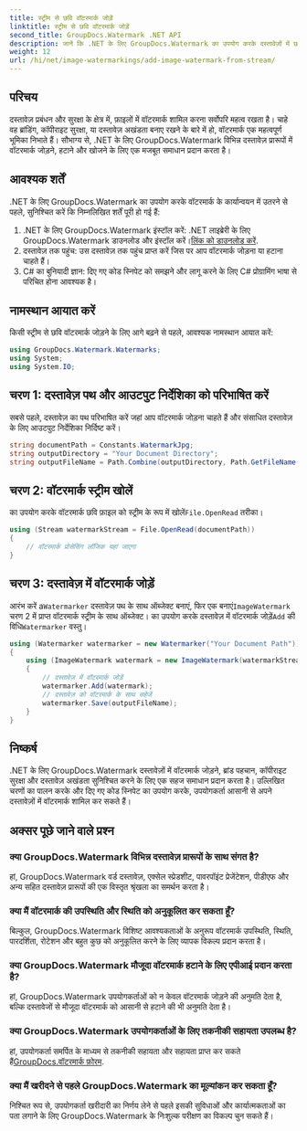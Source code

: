 ```yaml
---
title: स्ट्रीम से छवि वॉटरमार्क जोड़ें
linktitle: स्ट्रीम से छवि वॉटरमार्क जोड़ें
second_title: GroupDocs.Watermark .NET API
description: जानें कि .NET के लिए GroupDocs.Watermark का उपयोग करके दस्तावेज़ों में छवि वॉटरमार्क कैसे जोड़ें। निर्बाध वॉटरमार्क एकीकरण के लिए हमारी चरण-दर-चरण मार्गदर्शिका का पालन करें।
weight: 12
url: /hi/net/image-watermarkings/add-image-watermark-from-stream/
---
```

## परिचय
दस्तावेज़ प्रबंधन और सुरक्षा के क्षेत्र में, फ़ाइलों में वॉटरमार्क शामिल करना सर्वोपरि महत्व रखता है। चाहे वह ब्रांडिंग, कॉपीराइट सुरक्षा, या दस्तावेज़ अखंडता बनाए रखने के बारे में हो, वॉटरमार्क एक महत्वपूर्ण भूमिका निभाते हैं। सौभाग्य से, .NET के लिए GroupDocs.Watermark विभिन्न दस्तावेज़ प्रारूपों में वॉटरमार्क जोड़ने, हटाने और खोजने के लिए एक मजबूत समाधान प्रदान करता है।
## आवश्यक शर्तें
.NET के लिए GroupDocs.Watermark का उपयोग करके वॉटरमार्क के कार्यान्वयन में उतरने से पहले, सुनिश्चित करें कि निम्नलिखित शर्तें पूरी हो गई हैं:
1.  .NET के लिए GroupDocs.Watermark इंस्टॉल करें: .NET लाइब्रेरी के लिए GroupDocs.Watermark डाउनलोड और इंस्टॉल करें।[लिंक को डाउनलोड करें](https://releases.groupdocs.com/Watermark/net/).
2. दस्तावेज़ तक पहुंच: उस दस्तावेज़ तक पहुंच प्राप्त करें जिस पर आप वॉटरमार्क जोड़ना या हटाना चाहते हैं।
3. C# का बुनियादी ज्ञान: दिए गए कोड स्निपेट को समझने और लागू करने के लिए C# प्रोग्रामिंग भाषा से परिचित होना आवश्यक है।

## नामस्थान आयात करें
किसी स्ट्रीम से छवि वॉटरमार्क जोड़ने के लिए आगे बढ़ने से पहले, आवश्यक नामस्थान आयात करें:
```csharp
using GroupDocs.Watermark.Watermarks;
using System;
using System.IO;
```

## चरण 1: दस्तावेज़ पथ और आउटपुट निर्देशिका को परिभाषित करें
सबसे पहले, दस्तावेज़ का पथ परिभाषित करें जहां आप वॉटरमार्क जोड़ना चाहते हैं और संसाधित दस्तावेज़ के लिए आउटपुट निर्देशिका निर्दिष्ट करें।
```csharp
string documentPath = Constants.WatermarkJpg;
string outputDirectory = "Your Document Directory";
string outputFileName = Path.Combine(outputDirectory, Path.GetFileName(documentPath));
```
## चरण 2: वॉटरमार्क स्ट्रीम खोलें
 का उपयोग करके वॉटरमार्क छवि फ़ाइल को स्ट्रीम के रूप में खोलें`File.OpenRead` तरीका।
```csharp
using (Stream watermarkStream = File.OpenRead(documentPath))
{
    // वॉटरमार्क प्रोसेसिंग लॉजिक यहां जाएगा
}
```
## चरण 3: दस्तावेज़ में वॉटरमार्क जोड़ें
 आरंभ करें a`Watermarker` दस्तावेज़ पथ के साथ ऑब्जेक्ट बनाएं, फिर एक बनाएं`ImageWatermark` चरण 2 में प्राप्त वॉटरमार्क स्ट्रीम के साथ ऑब्जेक्ट। का उपयोग करके दस्तावेज़ में वॉटरमार्क जोड़ें`Add` की विधि`Watermarker` वस्तु।
```csharp
using (Watermarker watermarker = new Watermarker("Your Document Path"))
{
    using (ImageWatermark watermark = new ImageWatermark(watermarkStream))
    {
        // दस्तावेज़ में वॉटरमार्क जोड़ें
        watermarker.Add(watermark);
        // दस्तावेज़ को वॉटरमार्क के साथ सहेजें
        watermarker.Save(outputFileName);
    }
}
```

## निष्कर्ष
.NET के लिए GroupDocs.Watermark दस्तावेज़ों में वॉटरमार्क जोड़ने, ब्रांड पहचान, कॉपीराइट सुरक्षा और दस्तावेज़ अखंडता सुनिश्चित करने के लिए एक सहज समाधान प्रदान करता है। उल्लिखित चरणों का पालन करके और दिए गए कोड स्निपेट का उपयोग करके, उपयोगकर्ता आसानी से अपने दस्तावेज़ों में वॉटरमार्क शामिल कर सकते हैं।
## अक्सर पूछे जाने वाले प्रश्न
### क्या GroupDocs.Watermark विभिन्न दस्तावेज़ प्रारूपों के साथ संगत है?
हां, GroupDocs.Watermark वर्ड दस्तावेज़, एक्सेल स्प्रेडशीट, पावरपॉइंट प्रेजेंटेशन, पीडीएफ और अन्य सहित दस्तावेज़ प्रारूपों की एक विस्तृत श्रृंखला का समर्थन करता है।
### क्या मैं वॉटरमार्क की उपस्थिति और स्थिति को अनुकूलित कर सकता हूँ?
बिल्कुल, GroupDocs.Watermark विशिष्ट आवश्यकताओं के अनुरूप वॉटरमार्क उपस्थिति, स्थिति, पारदर्शिता, रोटेशन और बहुत कुछ को अनुकूलित करने के लिए व्यापक विकल्प प्रदान करता है।
### क्या GroupDocs.Watermark मौजूदा वॉटरमार्क हटाने के लिए एपीआई प्रदान करता है?
हां, GroupDocs.Watermark उपयोगकर्ताओं को न केवल वॉटरमार्क जोड़ने की अनुमति देता है, बल्कि दस्तावेजों से मौजूदा वॉटरमार्क को आसानी से हटाने की भी अनुमति देता है।
### क्या GroupDocs.Watermark उपयोगकर्ताओं के लिए तकनीकी सहायता उपलब्ध है?
 हां, उपयोगकर्ता समर्पित के माध्यम से तकनीकी सहायता और सहायता प्राप्त कर सकते हैं[GroupDocs.वॉटरमार्क फ़ोरम](https://forum.groupdocs.com/c/watermark/19).
### क्या मैं खरीदने से पहले GroupDocs.Watermark का मूल्यांकन कर सकता हूँ?
निश्चित रूप से, उपयोगकर्ता खरीदारी का निर्णय लेने से पहले इसकी सुविधाओं और कार्यात्मकताओं का पता लगाने के लिए GroupDocs.Watermark के निःशुल्क परीक्षण का विकल्प चुन सकते हैं।